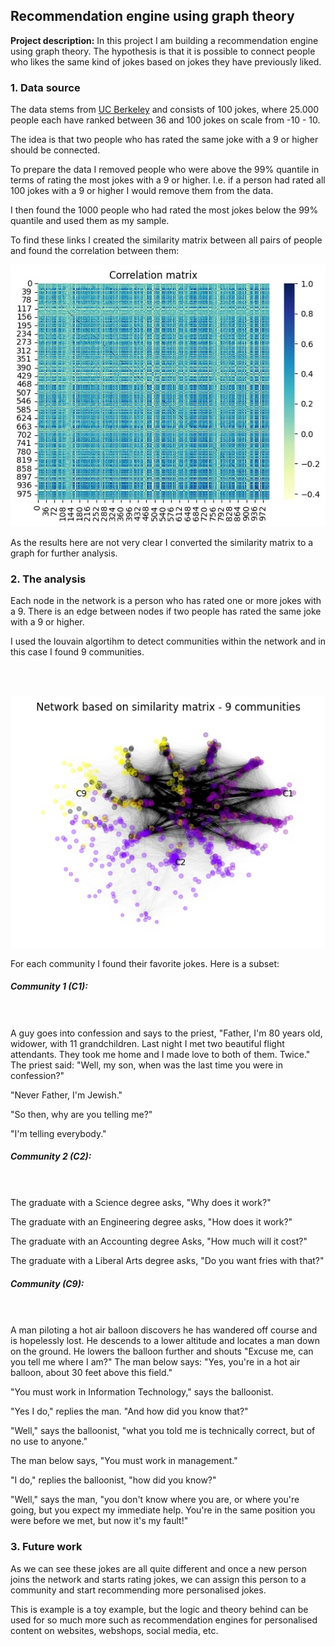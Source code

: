 ## Recommendation engine using graph theory

**Project description:** 
In this project I am building a recommendation engine using graph theory. The hypothesis is that it is possible to connect people who likes the same kind of jokes based on jokes they have previously liked. 

### 1. Data source

The data stems from [UC Berkeley](https://eigentaste.berkeley.edu/dataset/) and consists of 100 jokes, where 25.000 people each have ranked between 36 and 100 jokes on scale from -10 - 10. 

The idea is that two people who has rated the same joke with a 9 or higher should be connected. 

To prepare the data I removed people who were above the 99% quantile in terms of rating the most jokes with a 9 or higher. I.e. if a person had rated all 100 jokes with a 9 or higher I would remove them from the data.

I then found the 1000 people who had rated the most jokes below the 99% quantile and used them as my sample. 

 To find these links I created the similarity matrix between all pairs of people and found the correlation between them: 


<img src="/images/carr_mat.jpg?raw=true"/>

As the results here are not very clear I converted the similarity matrix to a graph for further analysis. 

### 2. The analysis

Each node in the network is a person who has rated one or more jokes with a 9. There is an edge between nodes if two people has rated the same joke with a 9 or higher. 

I used the louvain algortihm to detect communities within the network and in this case I found 9 communities.


<br><br>

<img src="/images/network.jpg?raw=true"/>

For each community I found their favorite jokes. Here is a subset:
 
##### Community 1 (C1):
<br><br>
A guy goes into confession and says to the priest, "Father, I'm 80 years old, widower, with 11 grandchildren. Last night I met two beautiful flight attendants. They took me home and I made love to both of them. Twice."
The priest said: "Well, my son, when was the last time you were in confession?"

"Never Father, I'm Jewish."

"So then, why are you telling me?"

"I'm telling everybody."

##### Community 2 (C2):
<br><br>
The graduate with a Science degree asks, "Why does it work?"

The graduate with an Engineering degree asks, "How does it work?"

The graduate with an Accounting degree Asks, "How much will it cost?"

The graduate with a Liberal Arts degree asks, "Do you want fries with that?"

##### Community (C9):
<br><br>
A man piloting a hot air balloon discovers he has wandered off course and is hopelessly lost. He descends to a lower altitude and locates a man down on the ground. He lowers the balloon further and shouts "Excuse me, can you tell me where I am?"
The man below says: "Yes, you're in a hot air balloon, about 30 feet above this field."

"You must work in Information Technology," says the balloonist.

"Yes I do," replies the man. "And how did you know that?"

"Well," says the balloonist, "what you told me is technically correct, but of no use to anyone."

The man below says, "You must work in management."

"I do," replies the balloonist, "how did you know?"

"Well," says the man, "you don't know where you are, or where you're going, but you expect my immediate help. You're in the same position you were before we met, but now it's my fault!"

### 3. Future work

As we can see these jokes are all quite different and once a new person joins the network and starts rating jokes, we can assign this person to a community and start recommending more personalised jokes.

This is example is a toy example, but the logic and theory behind can be used for so much more such as recommendation engines for personalised content on websites, webshops, social media, etc. 

